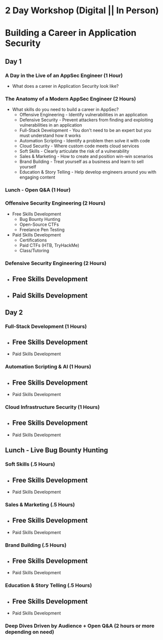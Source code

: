 # 2 Day Workshop (Digital || In Person)
# Building a Career in Application Security

## Day 1

### A Day in the Live of an AppSec Engineer (1 Hour)
- What does a career in Application Security look like?

### The Anatomy of a Modern AppSec Engineer (2 Hours)
- What skills do you need to build a career in AppSec?
  - Offensive Engineering - Identify vulnerabilities in an application
  - Defensive Security - Prevent attackers from finding and exploiting vulnerabilities in an application
  - Full-Stack Development - You don't need to be an expert but you must understand how it works
  - Automation Scripting - Identify a problem then solve it with code
  - Cloud Security - Where custom code meets cloud services
  - Soft Skills - Clearly articulate the risk of a vulnerability
  - Sales & Marketing - How to create and position win-win scenarios 
  - Brand Building - Treat yourself as a business and learn to sell yourself
  - Education & Story Telling - Help develop engineers around you with engaging content

### Lunch - Open Q&A (1 Hour)

### Offensive Security Engineering (2 Hours)
- Free Skills Development
  - Bug Bounty Hunting
  - Open-Source CTFs
  - Freelance Pen Testing
- Paid Skills Development
  - Certifications
  - Paid CTFs (HTB, TryHackMe)
  - Class/Tutoring
 
### Defensive Security Engineering (2 Hours)
- Free Skills Development
  - 
- Paid Skills Development
  - 


## Day 2

### Full-Stack Development (1 Hours)
- Free Skills Development
  - 
- Paid Skills Development


### Automation Scripting & AI (1 Hours)
- Free Skills Development
  - 
- Paid Skills Development

### Cloud Infrastructure Security (1 Hours)
- Free Skills Development
  - 
- Paid Skills Development

## Lunch - Live Bug Bounty Hunting

### Soft Skills (.5 Hours)
- Free Skills Development
  - 
- Paid Skills Development

### Sales & Marketing (.5 Hours)
- Free Skills Development
  - 
- Paid Skills Development

### Brand Building (.5 Hours)
- Free Skills Development
  - 
- Paid Skills Development

### Education & Story Telling (.5 Hours)
- Free Skills Development
  - 
- Paid Skills Development

### Deep Dives Driven by Audience + Open Q&A (2 hours or more depending on need)

